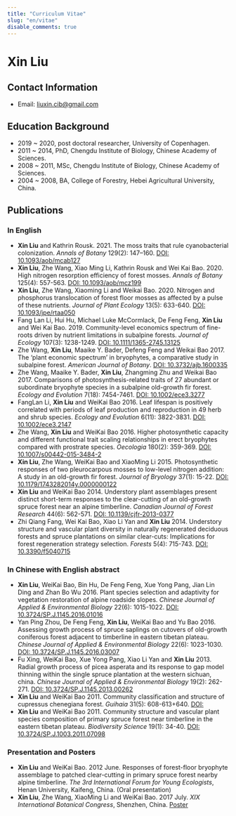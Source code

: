 ```yaml
---
title: "Curriculum Vitae"
slug: "en/vitae"
disable_comments: true
---
```


# Xin Liu

## Contact Information

- Email: liuxin.cib@gmail.com

<!-- 
- Tel: +86 28 8289 0533
- Address: No. 9, Sect. 4, Renmin Nan Ave., Chengdu, China. 
-->

## Education Background

- 2019 ~ 2020, post doctoral researcher, University of Copenhagen.
- 2011 ~ 2014, PhD, Chengdu Institute of Biology, Chinese Academy of Sciences.
- 2008 ~ 2011, MSc, Chengdu Institute of Biology, Chinese Academy of Sciences.  
- 2004 ~ 2008, BA, College of Forestry, Hebei Agricultural University, China.

## Publications

### In English

+ **Xin Liu** and Kathrin Rousk. 2021. The moss traits that rule cyanobacterial colonization. *Annals of Botany* 129(2): 147–160. [DOI: 10.1093/aob/mcab127](https://academic.oup.com/aob/article/129/2/147/6386096)
+ **Xin Liu**, Zhe Wang, Xiao Ming Li, Kathrin Rousk and Wei Kai Bao. 2020. High nitrogen resorption efficiency of forest mosses. *Annals of Botany* 125(4): 557-563. [DOI: 10.1093/aob/mcz199](https://academic.oup.com/aob/article/125/4/557/5678559)
+ **Xin Liu**, Zhe Wang, Xiaoming Li and Weikai Bao. 2020. Nitrogen and phosphorus translocation of forest floor mosses as affected by a pulse of these nutrients. *Journal of Plant Ecology* 13(5): 633-640. [DOI: 10.1093/jpe/rtaa050](https://doi.org/10.1093/jpe/rtaa050)
+ Fang Lan Li, Hui Hu, Michael Luke McCormlack, De Feng Feng, **Xin Liu** and Wei Kai Bao. 2019. Community-level economics spectrum of fine-roots driven by nutrient limitations in subalpine forests. *Journal of Ecology* 107(3): 1238-1249. [DOI: 10.1111/1365-2745.13125](https://doi.org/10.1111/1365-2745.13125)
+ Zhe Wang, **Xin Liu**, Maaike Y. Bader, Defeng Feng and Weikai Bao 2017. The ‘plant economic spectrum’ in bryophytes, a comparative study in subalpine forest. *American Journal of Botany*. [DOI: 10.3732/ajb.1600335](http://www.amjbot.org/content/early/2017/02/17/ajb.1600335)
+ Zhe Wang, Maaike Y. Bader, **Xin Liu**, Zhangming Zhu and Weikai Bao 2017. Comparisons of photosynthesis-related traits of 27 abundant or subordinate bryophyte species in a subalpine old-growth fir forest. *Ecology and Evolution* 7(18): 7454-7461. [DOI: 10.1002/ece3.3277](http://onlinelibrary.wiley.com/doi/10.1002/ece3.3277/abstract)
+ FangLan Li, **Xin Liu** and WeiKai Bao 2016. Leaf lifespan is positively correlated with periods of leaf production and reproduction in 49 herb and shrub species. *Ecology and Evolution* 6(11): 3822-3831. [DOI: 10.1002/ece3.2147](http://onlinelibrary.wiley.com/wol1/doi/10.1002/ece3.2147/abstract)
+ Zhe Wang, **Xin Liu** and WeiKai Bao 2016. Higher photosynthetic capacity and different functional trait scaling relationships in erect bryophytes compared with prostrate species. *Oecologia* 180(2): 359-369. [DOI: 10.1007/s00442-015-3484-2](https://link.springer.com/article/10.1007/s00442-015-3484-2)
+ **Xin Liu**, Zhe Wang, WeiKai Bao and XiaoMing Li 2015. Photosynthetic responses of two pleurocarpous mosses to low-level nitrogen addition: A study in an old-growth fir forest. *Journal of Bryology* 37(1): 15-22. [DOI: 10.1179/1743282014y.0000000122](http://www.tandfonline.com/doi/full/10.1179/1743282014Y.0000000122)
+ **Xin Liu** and WeiKai Bao 2014. Understory plant assemblages present distinct short-term responses to the clear-cutting of an old-growth spruce forest near an alpine timberline. *Canadian Journal of Forest Research* 44(6): 562-571. [DOI: 10.1139/cjfr-2013-0377](http://www.nrcresearchpress.com/doi/abs/10.1139/cjfr-2013-0377?j)
+ Zhi Qiang Fang, Wei Kai Bao, Xiao Li Yan and **Xin Liu** 2014. Understory structure and vascular plant diversity in naturally regenerated deciduous forests and spruce plantations on similar clear-cuts: Implications for forest regeneration strategy selection. *Forests* 5(4): 715-743. [DOI: 10.3390/f5040715](http://www.mdpi.com/1999-4907/5/4/715)

### In Chinese with English abstract

+ **Xin Liu**, WeiKai Bao, Bin Hu, De Feng Feng, Xue Yong Pang, Jian Lin Ding and Zhan Bo Wu 2016. Plant species selection and adaptivity for vegetation restoration of alpine roadside slopes. *Chinese Journal of Applied & Environmental Biology* 22(6): 1015-1022. [DOI: 10.3724/SP.J.1145.2016.01016](http://www.cibj.com/oa/DArticle.aspx?type=view&id=F201601016)
+ Yan Ping Zhou, De Feng Feng, **Xin Liu**, WeiKai Bao and Yu  Bao 2016. Assessing growth process of spruce saplings on cutovers of old-growth coniferous forest adjacent to timberline in eastern tibetan plateau. *Chinese Journal of Applied & Environmental Biology* 22(6): 1023-1030. [DOI: 10.3724/SP.J.1145.2016.03007](http://www.cibj.com/oa/DArticle.aspx?type=view&id=F201603007)
+ Fu Xing, WeiKai Bao, Xue Yong Pang, Xiao Li Yan and **Xin Liu** 2013. Radial growth process of picea asperata and its response to gap model thinning within the single spruce plantation at the western sichuan, china. *Chinese Journal of Applied & Environmental Biology* 19(2): 262-271. [DOI: 10.3724/SP.J.1145.2013.00262](http://www.cibj.com/oa/DArticle.aspx?type=view&id=201203044)
+ **Xin Liu** and WeiKai Bao 2011. Community classification and structure of cupressus chenegiana forest. *Guihaia* 31(5): 608-613+640. [DOI: ](http://www.guihaia-journal.com/ch/reader/view_abstract.aspx?file_no=20110509&flag=1)
+ **Xin Liu** and WeiKai Bao 2011. Community structure and vascular plant species composition of primary spruce forest near timberline in the eastern tibetan plateau. *Biodiversity Science* 19(1): 34-40. [DOI: 10.3724/SP.J.1003.2011.07098](http://www.biodiversity-science.net/CN/abstract/abstract9491.shtml)

### Presentation and Posters

+ **Xin Liu** and WeiKai Bao. 2012 June. Responses of forest-floor bryophyte assemblage to patched clear-cutting in primary spruce forest nearby alpine timberline. *The 3rd International Forum for Young Ecologists*, Henan University, Kaifeng, China. (Oral presentation)
+ **Xin Liu**, Zhe Wang, XiaoMing Li and WeiKai Bao. 2017 July. *XIX International Botanical Congress*, Shenzhen, China. [Poster](https://plist.xbind.org/2025/02/POSTER1_XIXIBC-56febb964a8aa771be48e44f4a733f63.png)

